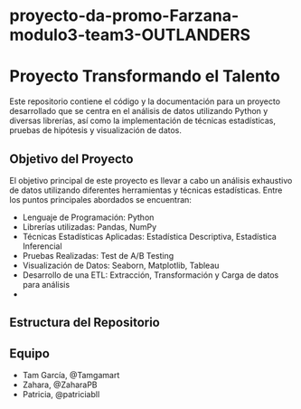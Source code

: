 # proyecto-da-promo-Farzana-modulo3-team3-OUTLANDERS

# Proyecto Transformando el Talento

Este repositorio contiene el código y la documentación para un proyecto desarrollado que se centra en el análisis de datos utilizando Python y diversas librerías, así como la implementación de técnicas estadísticas, pruebas de hipótesis y visualización de datos.

## Objetivo del Proyecto
El objetivo principal de este proyecto es llevar a cabo un análisis exhaustivo de datos utilizando diferentes herramientas y técnicas estadísticas. Entre los puntos principales abordados se encuentran:

- Lenguaje de Programación: Python
- Librerías utilizadas: Pandas, NumPy
- Técnicas Estadísticas Aplicadas: Estadística Descriptiva, Estadística Inferencial
- Pruebas Realizadas: Test de A/B Testing
- Visualización de Datos: Seaborn, Matplotlib, Tableau
- Desarrollo de una ETL: Extracción, Transformación y Carga de datos para análisis
- 

## Estructura del Repositorio



## Equipo
- Tam García, @Tamgamart
- Zahara, @ZaharaPB
- Patricia, @patriciabll
